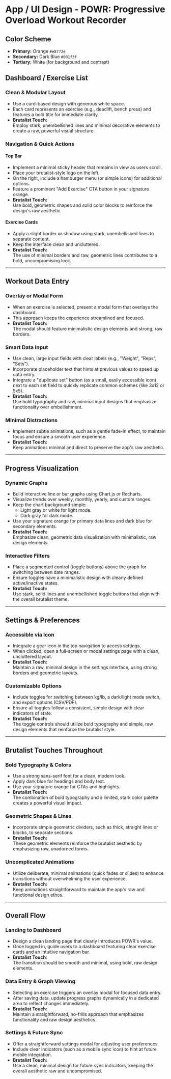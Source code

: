 # App / UI Design - POWR: Progressive Overload Workout Recorder

## Color Scheme

- **Primary:** Orange `#e8772e`
- **Secondary:** Dark Blue `#001f3f`
- **Tertiary:** White (for background and contrast)

## Dashboard / Exercise List

### Clean & Modular Layout

- Use a card-based design with generous white space.
- Each card represents an exercise (e.g., deadlift, bench press) and features a bold title for immediate clarity.
- **Brutalist Touch:**  
  Employ stark, unembellished lines and minimal decorative elements to create a raw, powerful visual structure.

### Navigation & Quick Actions

#### Top Bar

- Implement a minimal sticky header that remains in view as users scroll.
- Place your brutalist-style logo on the left.
- On the right, include a hamburger menu (or simple icons) for additional options.
- Feature a prominent "Add Exercise" CTA button in your signature orange.
- **Brutalist Touch:**  
  Use bold, geometric shapes and solid color blocks to reinforce the design's raw aesthetic.

#### Exercise Cards

- Apply a slight border or shadow using stark, unembellished lines to separate content.
- Keep the interface clean and uncluttered.
- **Brutalist Touch:**  
  The use of minimal borders and raw, geometric lines contributes to a bold, uncompromising look.

---

## Workout Data Entry

### Overlay or Modal Form

- When an exercise is selected, present a modal form that overlays the dashboard.
- This approach keeps the experience streamlined and focused.
- **Brutalist Touch:**  
  The modal should feature minimalistic design elements and strong, raw borders.

### Smart Data Input

- Use clean, large input fields with clear labels (e.g., "Weight", "Reps", "Sets").
- Incorporate placeholder text that hints at previous values to speed up data entry.
- Integrate a "duplicate set" button (as a small, easily accessible icon) next to each set field to quickly replicate common schemes (like 3x12 or 5x5).
- **Brutalist Touch:**  
  Use bold typography and raw, minimal input designs that emphasize functionality over embellishment.

### Minimal Distractions

- Implement subtle animations, such as a gentle fade-in effect, to maintain focus and ensure a smooth user experience.
- **Brutalist Touch:**  
  Keep animations minimal and direct to preserve the app's raw aesthetic.

---

## Progress Visualization

### Dynamic Graphs

- Build interactive line or bar graphs using Chart.js or Recharts.
- Visualize trends over weekly, monthly, yearly, and custom ranges.
- Keep the chart background simple:
  - Light gray or white for light mode.
  - Dark gray for dark mode.
- Use your signature orange for primary data lines and dark blue for secondary elements.
- **Brutalist Touch:**  
  Emphasize clean, geometric data visualization with minimalistic, raw design elements.

### Interactive Filters

- Place a segmented control (toggle buttons) above the graph for switching between date ranges.
- Ensure toggles have a minimalistic design with clearly defined active/inactive states.
- **Brutalist Touch:**  
  Use stark, solid lines and unembellished toggle buttons that align with the overall brutalist theme.

---

## Settings & Preferences

### Accessible via Icon

- Integrate a gear icon in the top navigation to access settings.
- When clicked, open a full-screen or modal settings page with a clean, uncluttered layout.
- **Brutalist Touch:**  
  Maintain a raw, minimal design in the settings interface, using strong borders and geometric layouts.

### Customizable Options

- Include toggles for switching between kg/lb, a dark/light mode switch, and export options (CSV/PDF).
- Ensure all toggles follow a consistent, simple design with clear indicators of state.
- **Brutalist Touch:**  
  The toggle controls should utilize bold typography and simple, raw design elements that reinforce the brutalist style.

---

## Brutalist Touches Throughout

### Bold Typography & Colors

- Use a strong sans-serif font for a clean, modern look.
- Apply dark blue for headings and body text.
- Use your signature orange for CTAs and highlights.
- **Brutalist Touch:**  
  The combination of bold typography and a limited, stark color palette creates a powerful visual impact.

### Geometric Shapes & Lines

- Incorporate simple geometric dividers, such as thick, straight lines or blocks, to separate sections.
- **Brutalist Touch:**  
  These geometric elements reinforce the brutalist aesthetic by emphasizing raw, unadorned forms.

### Uncomplicated Animations

- Utilize deliberate, minimal animations (quick fades or slides) to enhance transitions without overwhelming the user experience.
- **Brutalist Touch:**  
  Keep animations straightforward to maintain the app's raw and functional design ethos.

---

## Overall Flow

### Landing to Dashboard

- Design a clean landing page that clearly introduces POWR's value.
- Once logged in, guide users to a dashboard featuring clear exercise cards and an intuitive navigation bar.
- **Brutalist Touch:**  
  The transition should be smooth and minimal, using bold, raw design elements.

### Data Entry & Graph Viewing

- Selecting an exercise triggers an overlay modal for focused data entry.
- After saving data, update progress graphs dynamically in a dedicated area to reflect changes immediately.
- **Brutalist Touch:**  
  Maintain a straightforward, no-frills approach that emphasizes functionality and raw design aesthetics.

### Settings & Future Sync

- Offer a straightforward settings modal for adjusting user preferences.
- Include clear indicators (such as a mobile sync icon) to hint at future mobile integration.
- **Brutalist Touch:**  
  Use a clean, minimal design for future sync indicators, keeping the overall aesthetic raw and uncompromised.
